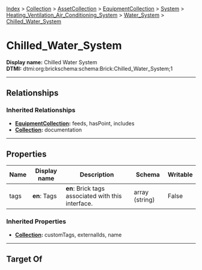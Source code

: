 [Index](../../../../../../Index.md) > [Collection](../../../../../Collection.md) > [AssetCollection](../../../../AssetCollection.md) > [EquipmentCollection](../../../EquipmentCollection.md) > [System](../../System.md) > [Heating_Ventilation_Air_Conditioning_System](../Heating_Ventilation_Air_Conditioning_System.md) > [Water_System](Water_System.md) > [Chilled_Water_System](#)
# Chilled_Water_System

**Display name:** Chilled Water System<br />
**DTMI:** dtmi:org:brickschema:schema:Brick:Chilled_Water_System;1

---

## Relationships
### Inherited Relationships
* **[EquipmentCollection](../../../EquipmentCollection.md):** feeds, hasPoint, includes
* **[Collection](../../../../../Collection.md):** documentation

---

## Properties
|Name|Display name|Description|Schema|Writable|
|-|-|-|-|-|
|tags|**en**: Tags|**en**: Brick tags associated with this interface.|array (string)|False|
### Inherited Properties
* **[Collection](../../../../../Collection.md):** customTags, externalIds, name

---

## Target Of
